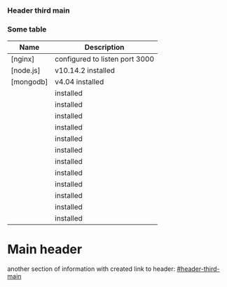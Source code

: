 ### Header third main

### Some table
| Name | Description |
| ------ | ------ |
| [nginx] | configured to listen port 3000 |
| [node.js] | v10.14.2 installed|
| [mongodb] | v4.04 installed|
|  | installed |
|  | installed | 
|  | installed |
|  | installed | 
|  | installed |
|  | installed | 
|  | installed |
|  | installed | 
|  | installed |
|  | installed | 
|  | installed |
|  | installed | 

# Main header
 
 another section of information with created link to header: 
  [#header-third-main](#header-third-main)
